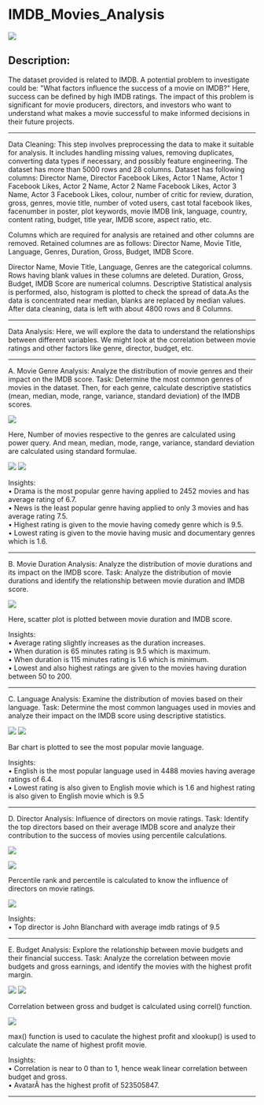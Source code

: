 # IMDB_Movies_Analysis
![](IMDb_logo.PNG)                                                    

## Description:
The dataset provided is related to IMDB.
A potential problem to investigate could be: "What factors influence the success of a movie on IMDB?" Here, success can be defined by high IMDB ratings.
The impact of this problem is significant for movie producers, directors, and investors who want to understand what makes a movie successful to make informed decisions in their future projects.

--------------------------------------------------------------------------------------------------------------------------------------------------------------------------------------------------------------------
Data Cleaning: This step involves preprocessing the data to make it suitable for analysis. It includes handling missing values, removing duplicates, converting data types if necessary, and possibly feature engineering.
The dataset has more than 5000 rows and 28 columns.
Dataset has following columns:
Director Name, Director Facebook Likes, Actor 1 Name, Actor 1 Facebook Likes, Actor 2 Name, Actor 2 Name Facebook Likes, Actor 3 Name, Actor 3 Facebook Likes, colour, number of critic for review, duration,
gross, genres, movie title, number of voted users, cast total facebook likes, facenumber in poster, plot keywords, movie IMDB link, language, country, content rating, budget, title year, IMDB score,
aspect ratio, etc.

Columns which are required for analysis are retained and other columns are removed.
Retained columnes are as follows:
Director Name, Movie Title, Language, Genres, Duration, Gross, Budget, IMDB Score.

Director Name, Movie Title, Language, Genres are the categorical columns. Rows having blank values in these columns are deleted.
Duration, Gross, Budget, IMDB Score are numerical columns. Descriptive Statistical analysis is performed, also, histogram is plotted to check the spread of data.As the data is concentrated near median, blanks are
replaced by median values. After data cleaning, data is left with about 4800 rows and 8 Columns.

--------------------------------------------------------------------------------------------------------------------------------------------------------------------------------------------------------------------
Data Analysis: Here, we will explore the data to understand the relationships between different variables. We might look at the correlation between movie ratings and other factors like genre, director, budget, etc.

--------------------------------------------------------------------------------------------------------------------------------------------------------------------------------------------------------------------
A. Movie Genre Analysis: Analyze the distribution of movie genres and their impact on the IMDB score.
Task: Determine the most common genres of movies in the dataset. Then, for each genre, calculate descriptive statistics (mean, median, mode, range, variance, standard deviation) of the IMDB scores.

![](A0.PNG)

Here, Number of movies respective to the genres are calculated using power query. And mean, median, mode, range, variance, standard deviation are calculated using standard formulae.

![](A1.PNG)
![](A2.PNG)

Insights:<br/>
• Drama is the most popular genre having applied to 2452 movies and has average rating of 6.7.<br/>
• News is the least popular genre having applied to only 3 movies and has average rating 7.5.<br/>
• Highest rating is given to the movie having comedy genre which is 9.5.<br/>
• Lowest rating is given to the movie having music and documentary genres which is 1.6.

--------------------------------------------------------------------------------------------------------------------------------------------------------------------------------------------------------------------
B. Movie Duration Analysis: Analyze the distribution of movie durations and its impact on the IMDB score.
Task: Analyze the distribution of movie durations and identify the relationship between movie duration and IMDB score.

![](B.PNG)

Here, scatter plot is plotted between movie duration and IMDB score.

Insights:<br/>
• Average rating slightly increases as the duration increases.<br/>
• When duration is 65 minutes rating is 9.5 which is maximum.<br/>
• When duration is 115 minutes rating is 1.6 which is minimum.<br/>
• Lowest and also highest ratings are given to the movies having duration between 50 to 200.

--------------------------------------------------------------------------------------------------------------------------------------------------------------------------------------------------------------------
C. Language Analysis: Examine the distribution of movies based on their language.
Task: Determine the most common languages used in movies and analyze their impact on the IMDB score using descriptive statistics.

![](C1.PNG)
![](C2.PNG)

Bar chart is plotted to see the most popular movie language.

Insights:<br/>
• English is the most popular language used in 4488 movies having average ratings of 6.4.<br/>
• Lowest rating is also given to English movie which is 1.6 and highest rating is also given to English movie which is 9.5

--------------------------------------------------------------------------------------------------------------------------------------------------------------------------------------------------------------------
D. Director Analysis: Influence of directors on movie ratings.
Task: Identify the top directors based on their average IMDB score and analyze their contribution to the success of movies using percentile calculations.

![](D0.PNG)

![](D01.PNG)

Percentile rank and percentile is calculated to know the influence of directors on movie ratings.

![](D.PNG)

Insights:<br/>
• Top director is John Blanchard with average imdb ratings of 9.5

--------------------------------------------------------------------------------------------------------------------------------------------------------------------------------------------------------------------
E. Budget Analysis: Explore the relationship between movie budgets and their financial success.
Task: Analyze the correlation between movie budgets and gross earnings, and identify the movies with the highest profit margin.

![](E0.PNG)
![](E.PNG)

Correlation between gross and budget is calculated using correl() function.

![](E01.PNG)

max() function is used to caculate the highest profit and xlookup() is used to calculate the name of highest profit movie.

Insights:<br/>
• Correlation is near to 0 than to 1, hence weak linear correlation between budget and gross.<br/>
• AvatarÂ has the highest profit of 523505847.

--------------------------------------------------------------------------------------------------------------------------------------------------------------------------------------------------------------------
